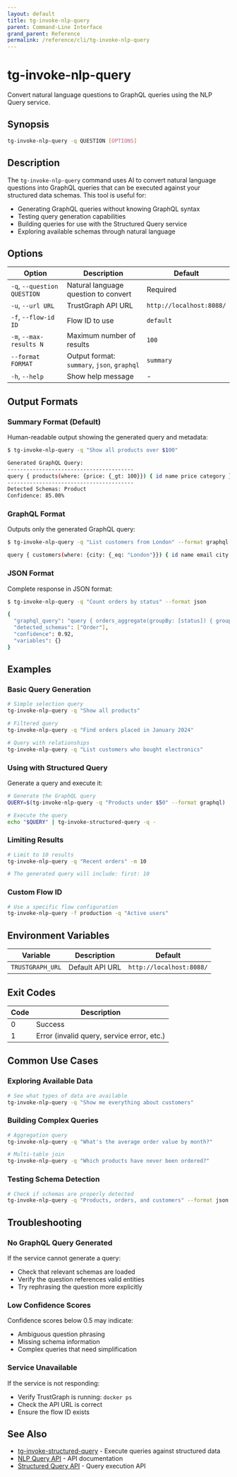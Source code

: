 ```yaml
---
layout: default
title: tg-invoke-nlp-query
parent: Command-Line Interface
grand_parent: Reference
permalink: /reference/cli/tg-invoke-nlp-query
---
```


# tg-invoke-nlp-query

Convert natural language questions to GraphQL queries using the NLP Query service.

## Synopsis

```bash
tg-invoke-nlp-query -q QUESTION [OPTIONS]
```

## Description

The `tg-invoke-nlp-query` command uses AI to convert natural language questions into GraphQL queries that can be executed against your structured data schemas. This tool is useful for:

- Generating GraphQL queries without knowing GraphQL syntax
- Testing query generation capabilities
- Building queries for use with the Structured Query service
- Exploring available schemas through natural language

## Options

| Option | Description | Default |
|--------|-------------|---------|
| `-q`, `--question QUESTION` | Natural language question to convert | Required |
| `-u`, `--url URL` | TrustGraph API URL | `http://localhost:8088/` |
| `-f`, `--flow-id ID` | Flow ID to use | `default` |
| `-m`, `--max-results N` | Maximum number of results | `100` |
| `--format FORMAT` | Output format: `summary`, `json`, `graphql` | `summary` |
| `-h`, `--help` | Show help message | - |

## Output Formats

### Summary Format (Default)

Human-readable output showing the generated query and metadata:

```bash
$ tg-invoke-nlp-query -q "Show all products over $100"

Generated GraphQL Query:
----------------------------------------
query { products(where: {price: {_gt: 100}}) { id name price category } }
----------------------------------------
Detected Schemas: Product
Confidence: 85.00%
```

### GraphQL Format

Outputs only the generated GraphQL query:

```bash
$ tg-invoke-nlp-query -q "List customers from London" --format graphql

query { customers(where: {city: {_eq: "London"}}) { id name email city } }
```

### JSON Format

Complete response in JSON format:

```bash
$ tg-invoke-nlp-query -q "Count orders by status" --format json

{
  "graphql_query": "query { orders_aggregate(groupBy: [status]) { group { status } aggregate { count } } }",
  "detected_schemas": ["Order"],
  "confidence": 0.92,
  "variables": {}
}
```

## Examples

### Basic Query Generation

```bash
# Simple selection query
tg-invoke-nlp-query -q "Show all products"

# Filtered query
tg-invoke-nlp-query -q "Find orders placed in January 2024"

# Query with relationships
tg-invoke-nlp-query -q "List customers who bought electronics"
```

### Using with Structured Query

Generate a query and execute it:

```bash
# Generate the GraphQL query
QUERY=$(tg-invoke-nlp-query -q "Products under $50" --format graphql)

# Execute the query
echo "$QUERY" | tg-invoke-structured-query -q -
```

### Limiting Results

```bash
# Limit to 10 results
tg-invoke-nlp-query -q "Recent orders" -m 10

# The generated query will include: first: 10
```

### Custom Flow ID

```bash
# Use a specific flow configuration
tg-invoke-nlp-query -f production -q "Active users"
```

## Environment Variables

| Variable | Description | Default |
|----------|-------------|---------|
| `TRUSTGRAPH_URL` | Default API URL | `http://localhost:8088/` |

## Exit Codes

| Code | Description |
|------|-------------|
| 0 | Success |
| 1 | Error (invalid query, service error, etc.) |

## Common Use Cases

### Exploring Available Data

```bash
# See what types of data are available
tg-invoke-nlp-query -q "Show me everything about customers"
```

### Building Complex Queries

```bash
# Aggregation query
tg-invoke-nlp-query -q "What's the average order value by month?"

# Multi-table join
tg-invoke-nlp-query -q "Which products have never been ordered?"
```

### Testing Schema Detection

```bash
# Check if schemas are properly detected
tg-invoke-nlp-query -q "Products, orders, and customers" --format json | jq .detected_schemas
```

## Troubleshooting

### No GraphQL Query Generated

If the service cannot generate a query:
- Check that relevant schemas are loaded
- Verify the question references valid entities
- Try rephrasing the question more explicitly

### Low Confidence Scores

Confidence scores below 0.5 may indicate:
- Ambiguous question phrasing
- Missing schema information
- Complex queries that need simplification

### Service Unavailable

If the service is not responding:
- Verify TrustGraph is running: `docker ps`
- Check the API URL is correct
- Ensure the flow ID exists

## See Also

- [tg-invoke-structured-query](tg-invoke-structured-query) - Execute queries against structured data
- [NLP Query API](../apis/api-nlp-query) - API documentation
- [Structured Query API](../apis/api-structured-query) - Query execution API